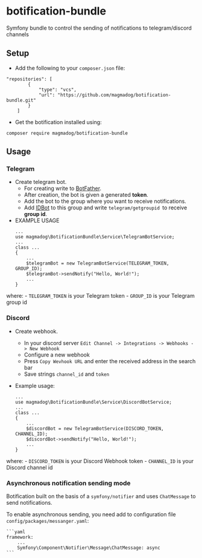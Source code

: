 # botification-bundle
 Symfony bundle to control the sending of notifications to telegram/discord channels
  
## Setup
* Add the following to your ```composer.json``` file:
```composer
"repositories": [
        {
            "type": "vcs",
            "url": "https://github.com/magmadog/botification-bundle.git"
        }
    ]
```
* Get the botification installed using:
```composer
composer require magmadog/botification-bundle
```
## Usage

### Telegram
* Create telegram bot.
    *  For creating write to [BotFather](https://t.me/botfather).
    * After creation, the bot is given a generated **token**.
    * Add the bot to the group where you want to receive notifications.
    * Add [IDBot](https://t.me/myidbot) to this group and write ```telegram/getgroupid ```to receive **group id**.
* EXAMPLE USAGE
    ```
    ...
    use magmadog\BotificationBundle\Service\TelegramBotService;
    ...
    class ...
    {
        ...
        $telegramBot = new TelegramBotService(TELEGRAM_TOKEN, GROUP_ID);
        $telegramBot->sendNotify("Hello, World!");
        ...
    }
    ```
where:
    - `TELEGRAM_TOKEN` is your Telegram token
    - `GROUP_ID` is your Telegram group id
### Discord
* Create webhook.
    * In your discord server `Edit Channel -> Integrations -> Webhooks -> New Webhook`
    * Configure a new webhook
    * Press `Copy Wevhook URL` and enter the received address in the search bar
    * Save strings `channel_id` and `token`
* Example usage:

    ```
    ...
    use magmadog\BotificationBundle\Service\DiscordBotService;
    ...
    class ...
    {
        ...
        $discordBot = new TelegramBotService(DISCORD_TOKEN, CHANNEL_ID);
        $discordBot->sendNotify("Hello, World!");
        ...
    }
    ```

where:
    - `DISCORD_TOKEN` is your Discord Webhook token
    - `CHANNEL_ID` is your Discord channel id

### Asynchronous notification sending mode 
Botification built on the basis of a `symfony/notifier` and uses `ChatMessage` to send notifications.

To enable asynchronous sending, you need add to configuration file `config/packages/messanger.yaml`:

    ```yaml
    framework:
        ...
        Symfony\Component\Notifier\Message\ChatMessage: async
    ```
